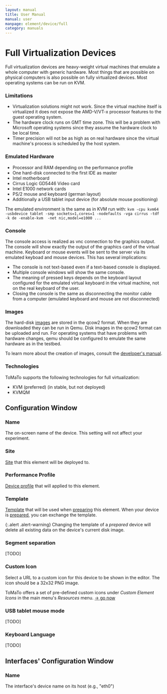 ```yaml
---
layout: manual
title: User Manual
manual: user
manpage: element/device/full
category: manuals
---
```


# Full Virtualization Devices

Full virtualization devices are heavy-weight virtual machines that emulate a whole computer with generic hardware. Most things that are possible on physical computers is also possible on fully virtualized devices. Most operating systems can be run on KVM. 

### Limitations
  * Virtualization solutions might not work. Since the virtual machine itself is virtualized it does not expose the AMD-V/VT-x processor features to the guest operating system.
  * The hardware clock runs on GMT time zone. This will be a problem with Microsoft operating systems since they assume the hardware clock to be local time.
  * Timer precision will not be as high as on real hardware since the virtual machine's process is scheduled by the host system.

### Emulated Hardware
* Processor and RAM depending on the performance profile
* One hard-disk connected to the first IDE as master
* Intel motherboard
* Cirrus Logic GD5446 Video card
* Intel E1000 network cards
* PS/2 mouse and keyboard (german layout)
* Additionally a USB tablet input device (for absolute mouse positioning)

The emulated environment is the same as in KVM run with: ```kvm -cpu kvm64 -usbdevice tablet -smp sockets=1,cores=1 -nodefaults -vga cirrus -tdf -k de -enable-kvm  -net nic,model=e1000 ...```

### Console
The console access is realized as vnc connection to the graphics output. The console will show exactly the output of the graphics card of the virtual machine. Keyboard or mouse events will be sent to the server via its emulated keyboad and mouse devices. This has several implications:
* The console is not text-based even if a text-based console is displayed.
* Multiple console windows will show the same console.
* The meaning of pressed keys depends on the keyboard layout configured for the emulated virtual keyboard in the virtual machine, not on the real keyboard of the user.
* Closing the console is the same as disconnecting the monitor cable from a computer (emulated keyboard and mouse are not disconnected)

### Images
The hard-disk [images](../image) are stored in the qcow2 format. When they are downloaded they can be run in Qemu. Disk images in the qcow2 format can be uploaded and run. For operating systems that have problems with hardware changes, qemu should be configured to emulate the same hardware as in the testbed.

To learn more about the creation of images, consult the [developer's manual](/manuals/dev).

### Technologies
ToMaTo supports the following technologies for full virtualization:
* KVM (preferred) (in stable, but not deployed)
* KVMQM

## <a name="config"></a> Configuration Window

### Name

The on-screen name of the device. This setting will not affect your experiment.

### Site

[Site](../../../site_host) that this element will be deployed to.

### Performance Profile

[Device profile](../profile) that will applied to this element.

### Template

[Template](../template) that will be used when [preparing](../../action#prepare) this element. When your device is [prepared](../..#state), you can exchange the template.

{:.alert .alert-warning}
Changing the template of a _prepared_ device will delete all existing data on the device's current disk image.

### Segment separation

[TODO]

### Custom Icon

Select a URL to a custom icon for this device to be shown in the editor. The icon should be a 32x32 PNG image.

ToMaTo offers a set of pre-defined custom icons under _Custom Element Icons_ in the main menu's _Resources_ menu. [→ go now](https://master.tomato-lab.org/web_resources/custom_element_icons/)

### USB tablet mouse mode

[TODO]

### Keyboard Language

[TODO]

## <a name="interface_config"></a> Interfaces' Configuration Window

### Name

The interface's device name on its host (e.g., "eth0")

